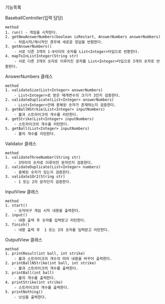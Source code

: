 기능목록

BaseballController(입력 담당)

    method
    1. run() - 게임을 시작한다.
    2. getNewAnswerNumbers(boolean isRestart, AnswerNumbers answerNumbers) 
        - 처음시작/재시작인 경우에 새로운 정답을 반환한다.
    3. getAnswerNumbers() 
        - 서로 다른 3개의 1-9사이의 숫자를 List<Integer>타입으로 반환한다.
    4. mapToInListInteger(String str) 
        - 서로 다른 3개의 숫자로 이루어진 문자를 List<Integer>타입으로 3개의 숫자로 반환한다.

AnswerNumbers 클래스

    method
    1. validateSize(List<Integer> answerNumbers) 
        - List<Integer>로 받은 매개변수의 크기가 3인지 검증한다.
    2. validateDuplicate(List<Integer> answerNumbers) 
        - List<Integer>안에 중복된 숫자가 존재하는지 검증한다.
    3. getBallNStrkie(List<Integer> inputNumbers) 
        - 볼과 스트라이크의 개수를 리턴한다.
    4. getStrike(List<Integer> inputNumbers)
        - 스트라이크의 개수를 리턴한다.
    5. getBall(List<Integer> inputNumbers)
        - 볼의 개수를 리턴한다.

Validator 클래스

    method
    1. validateThreeNumber(String str)
        - 3자리의 숫자로 이루어진 문자인지 검증한다.
    2. validateDuplicate(List<Integer> numbers)
        - 중복된 숫자가 있는지 검증한다.
    3. validate1Or2(String str)
        - 1 또는 2의 문자인지 검증한다.

InputView 클래스

    method
    1. start()
        - 숫자야구 게임 시작 내용을 출력한다.
    2. input()
        - 내용 출력 후 숫자를 입력받고 리턴한다.
    3. finish()
        - 내용 출력 후  1 또는 2의 숫자를 입력받고 리턴한다.

OutputView 클래스

    method
    1. printResult(int ball, int strike)
        - 볼과 스트라이크의 개수의 따라 내용을 바꾸어 출력한다.
    2. printBallNStrike(int ball, int strike)
        - 볼과 스트라이크의 개수를 출력한다.
    3. printBall(int ball)
        - 볼의 개수를 출력한다.
    4. printStrike(int strike)
        - 스트라이크의 개수를 출력한다.
    5. printNothing()
        - 낫싱을 출력한다.







